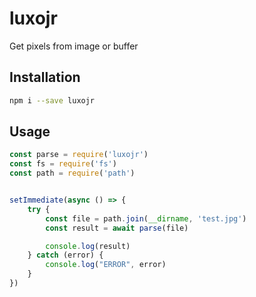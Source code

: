 # luxojr
Get pixels from image or buffer


## Installation
```bash
npm i --save luxojr
```

## Usage
```js
const parse = require('luxojr')
const fs = require('fs')
const path = require('path')


setImmediate(async () => {
    try {
        const file = path.join(__dirname, 'test.jpg')
        const result = await parse(file)

        console.log(result)
    } catch (error) {
        console.log("ERROR", error)
    }
})

```